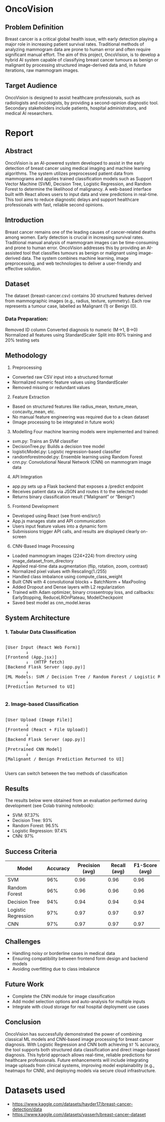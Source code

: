 # OncoVision
## Problem Definition

Breast cancer is a critical global health issue, with early detection playing a major role in increasing patient survival rates. Traditional methods of analyzing mammogram data are prone to human error and often require significant manual effort. The aim of this project, OncoVision, is to develop a hybrid AI system capable of classifying breast cancer tumours as benign or malignant by processing structured image-derived data and, in future iterations, raw mammogram images.

## Target Audience

OncoVision is designed to assist healthcare professionals, such as radiologists and oncologists, by providing a second-opinion diagnostic tool. Secondary stakeholders include patients, hospital administrators, and medical AI researchers.


# Report

## Abstract

OncoVision is an AI-powered system developed to assist in the early detection of breast cancer using medical imaging and machine learning algorithms. The system utilizes preprocessed patient data from mammograms and applies trained classification models such as Support Vector Machine (SVM), Decision Tree, Logistic Regression, and Random Forest to determine the likelihood of malignancy. A web-based interface built with React allows users to input data and view predictions in real-time. This tool aims to reduce diagnostic delays and support healthcare professionals with fast, reliable second opinions.

## Introduction

Breast cancer remains one of the leading causes of cancer-related deaths among women. Early detection is crucial in increasing survival rates. Traditional manual analysis of mammogram images can be time-consuming and prone to human error. OncoVision addresses this by providing an AI-assisted tool that classifies tumours as benign or malignant using image-derived data. The system combines machine learning, image preprocessing, and web technologies to deliver a user-friendly and effective solution.

## Dataset 

The dataset (breast-cancer.csv) contains 30 structured features derived from mammographic images (e.g., radius, texture, symmetry). Each row represents a tumour case, labelled as Malignant (1) or Benign (0).

### Data Preparation:

Removed ID column
Converted diagnosis to numeric (M→1, B→0)
Normalized all features using StandardScaler
Split into 80% training and 20% testing sets

## Methodology
1. Preprocessing
 - Converted raw CSV input into a structured format
 -  Normalized numeric feature values using StandardScaler
 - Removed missing or redundant values
    
2. Feature Extraction
 - Based on structured features like radius_mean, texture_mean, concavity_mean, etc.
 - No manual feature engineering was required due to a clean dataset
 - (Image processing to be integrated in future work)

3. Modelling
Four machine learning models were implemented and trained:
 - svm.py: Trains an SVM classifier
 - DecisionTree.py: Builds a decision tree model
 - logisticModel.py: Logistic regression-based classifier
 - randomforestmodel.py: Ensemble learning using Random Forest
 - cnn.py: Convolutional Neural Network (CNN) on mammogram image data

4. API Integration
 - app.py sets up a Flask backend that exposes a /predict endpoint
 - Receives patient data via JSON and routes it to the selected model
 - Returns binary classification result (“Malignant” or “Benign”)

5. Frontend Development
 - Developed using React (see front-end/src/)
 - App.js manages state and API communication
 - Users input feature values into a dynamic form
 - Submissions trigger API calls, and results are displayed clearly on-screen
 
6. CNN-Based Image Processing 
 - Loaded mammogram images (224×224) from directory using image_dataset_from_directory
 - Applied real-time data augmentation (flip, rotation, zoom, contrast)
 - Normalized pixel values with Rescaling(1./255)
 - Handled class imbalance using compute_class_weight
 - Built CNN with 4 convolutional blocks + BatchNorm + MaxPooling
 - Added Dropout and Dense layers with L2 regularization
 - Trained with Adam optimizer, binary crossentropy loss, and callbacks: EarlyStopping, ReduceLROnPlateau, ModelCheckpoint
 - Saved best model as cnn_model.keras

## System Architecture
### 1. Tabular Data Classification  
<pre>  
[User Input (React Web Form)]
        ↓
[Frontend (App.jsx)]
        ↓  (HTTP fetch)
[Backend Flask Server (app.py)]
        ↓
[ML Models: SVM / Decision Tree / Random Forest / Logistic Regression]
        ↓
[Prediction Returned to UI]
 </pre>

### 2. Image-based Classification
<pre> 
[User Upload (Image File)]
        ↓
[Frontend (React + File Upload)]
        ↓
[Backend Flask Server (app.py)]
        ↓
[Pretrained CNN Model]
        ↓
[Malignant / Benign Prediction Returned to UI]
 </pre>

Users can switch between the two methods of classification

## Results

The results below were obtained from an  evaluation performed during development (see Colab training notebook):
 - SVM: 97.37%
 - Decision Tree: 93%
 - Random Forest: 96.5%
 - Logistic Regression: 97.4%
 - CNN: 97%

## Success Criteria
| Model              | Accuracy | Precision (avg) | Recall (avg) | F1-Score (avg) |
|--------------------|----------|------------------|--------------|----------------|
| SVM                | 96%      | 0.96             | 0.96         | 0.96           |
| Random Forest      | 96%      | 0.96             | 0.96         | 0.96           |
| Decision Tree      | 94%      | 0.94             | 0.94         | 0.94           |
| Logistic Regression| 97%      | 0.97             | 0.97         | 0.97           |
| CNN                | 97%      | 0.97             | 0.97         | 0.97           |
## Challenges
 - Handling noisy or borderline cases in medical data
 - Ensuring compatibility between frontend form design and backend models
 - Avoiding overfitting due to class imbalance

## Future Work
 - Complete the CNN module for image classification
 - Add model selection options and auto-analysis for multiple inputs
 - Integrate with cloud storage for real hospital deployment use cases

## Conclusion
OncoVision has successfully demonstrated the power of combining classical ML models and CNN-based image processing for breast cancer diagnosis. With Logistic Regression and CNN both achieving `97` % accuracy, the tool supports both structured data classification and direct image-based diagnosis.
This hybrid approach allows real-time, reliable predictions for healthcare professionals. Future enhancements will include integrating image uploads from clinical systems, improving model explainability (e.g., heatmaps for CNN), and deploying models via secure cloud infrastructure.



# Datasets used
- https://www.kaggle.com/datasets/hayder17/breast-cancer-detection/data
- https://www.kaggle.com/datasets/yasserh/breast-cancer-dataset
 

